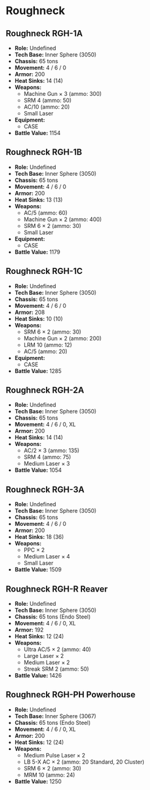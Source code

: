 # Roughneck
## Roughneck RGH-1A
- **Role:** Undefined
- **Tech Base:** Inner Sphere (3050)
- **Chassis:** 65 tons
- **Movement:** 4 / 6 / 0
- **Armor:** 200
- **Heat Sinks:** 14 (14)
- **Weapons:**
  - Machine Gun × 3 (ammo: 300)
  - SRM 4 (ammo: 50)
  - AC/10 (ammo: 20)
  - Small Laser
- **Equipment:**
  - CASE
- **Battle Value:** 1154

## Roughneck RGH-1B
- **Role:** Undefined
- **Tech Base:** Inner Sphere (3050)
- **Chassis:** 65 tons
- **Movement:** 4 / 6 / 0
- **Armor:** 200
- **Heat Sinks:** 13 (13)
- **Weapons:**
  - AC/5 (ammo: 60)
  - Machine Gun × 2 (ammo: 400)
  - SRM 6 × 2 (ammo: 30)
  - Small Laser
- **Equipment:**
  - CASE
- **Battle Value:** 1179

## Roughneck RGH-1C
- **Role:** Undefined
- **Tech Base:** Inner Sphere (3050)
- **Chassis:** 65 tons
- **Movement:** 4 / 6 / 0
- **Armor:** 208
- **Heat Sinks:** 10 (10)
- **Weapons:**
  - SRM 6 × 2 (ammo: 30)
  - Machine Gun × 2 (ammo: 200)
  - LRM 10 (ammo: 12)
  - AC/5 (ammo: 20)
- **Equipment:**
  - CASE
- **Battle Value:** 1285

## Roughneck RGH-2A
- **Role:** Undefined
- **Tech Base:** Inner Sphere (3050)
- **Chassis:** 65 tons
- **Movement:** 4 / 6 / 0, XL
- **Armor:** 200
- **Heat Sinks:** 14 (14)
- **Weapons:**
  - AC/2 × 3 (ammo: 135)
  - SRM 4 (ammo: 75)
  - Medium Laser × 3
- **Battle Value:** 1054

## Roughneck RGH-3A
- **Role:** Undefined
- **Tech Base:** Inner Sphere (3050)
- **Chassis:** 65 tons
- **Movement:** 4 / 6 / 0
- **Armor:** 200
- **Heat Sinks:** 18 (36)
- **Weapons:**
  - PPC × 2
  - Medium Laser × 4
  - Small Laser
- **Battle Value:** 1509

## Roughneck RGH-R Reaver
- **Role:** Undefined
- **Tech Base:** Inner Sphere (3050)
- **Chassis:** 65 tons (Endo Steel)
- **Movement:** 4 / 6 / 0, XL
- **Armor:** 192
- **Heat Sinks:** 12 (24)
- **Weapons:**
  - Ultra AC/5 × 2 (ammo: 40)
  - Large Laser × 2
  - Medium Laser × 2
  - Streak SRM 2 (ammo: 50)
- **Battle Value:** 1426

## Roughneck RGH-PH Powerhouse
- **Role:** Undefined
- **Tech Base:** Inner Sphere (3067)
- **Chassis:** 65 tons (Endo Steel)
- **Movement:** 4 / 6 / 0, XL
- **Armor:** 200
- **Heat Sinks:** 12 (24)
- **Weapons:**
  - Medium Pulse Laser × 2
  - LB 5-X AC × 2 (ammo: 20 Standard, 20 Cluster)
  - SRM 6 × 2 (ammo: 30)
  - MRM 10 (ammo: 24)
- **Battle Value:** 1250

